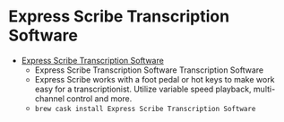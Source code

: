 # Express Scribe Transcription Software
- [Express Scribe Transcription Software](https://www.nch.com.au/scribe/index.html)
  -  Express Scribe Transcription Software Transcription Software
  - Express Scribe works with a foot pedal or hot keys to make work easy for a transcriptionist. Utilize variable speed playback, multi-channel control and more.
  - `brew cask install Express Scribe Transcription Software`
